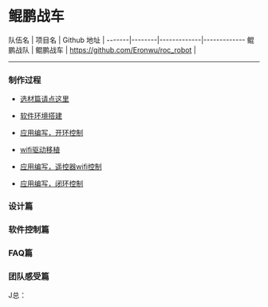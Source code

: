 # 鲲鹏战车 


队伍名 | 项目名 | Github 地址 |
-------|--------|-------------|-------------
鲲鹏战队 | 鲲鹏战车 | https://github.com/Eronwu/roc_robot |

----------

### 制作过程

- [选材篇请点这里](application/roc_car/docs/material_part.md)

- [软件环境搭建](application/roc_car/docs/env_part.md)

- [应用编写，开环控制](application/roc_car/docs/app_code_part.md)

- [wifi驱动移植](application/roc_car/docs/wifi_driver_part.md)

- [应用编写，遥控器wifi控制](application/roc_car/docs/wifi_code_part.md)

- [应用编写，闭环控制]()

  

### 设计篇

### 软件控制篇

### FAQ篇

### 团队感受篇
J总：
